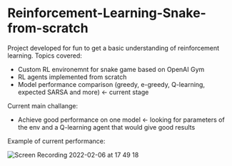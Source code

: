 # Reinforcement-Learning-Snake-from-scratch

Project developed for fun to get a basic understanding of reinforcement learning. Topics covered:
- Custom RL environemnt for snake game based on OpenAI Gym
- RL agents implemented from scratch
- Model performance comparison (greedy, e-greedy, Q-learning, expected SARSA and more) <- current stage

Current main challange:
- Achieve good performance on one model <- looking for parameters of the env and a Q-learning agent that would give good results

Example of current performance:

![Screen Recording 2022-02-06 at 17 49 18](https://user-images.githubusercontent.com/74935134/152691696-a15fbf13-2baf-4c57-91db-60ec43700496.gif)
